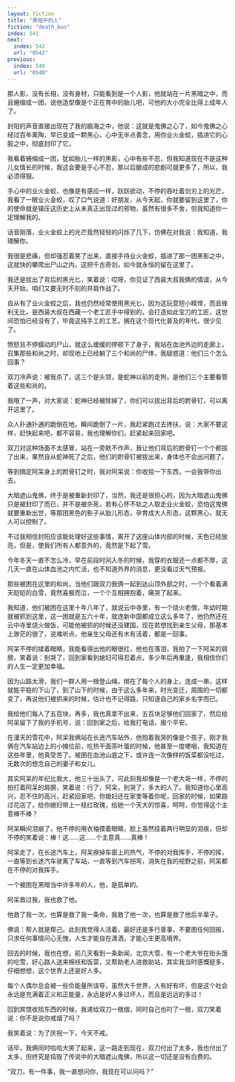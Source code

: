 ```yaml
---
layout: fiction
title: "黑暗中的人"
fiction: "death_bus"
index: 541
next:
  index: 542
  url: "0542"
previous:
  index: 540
  url: "0540"
---
```

那人影，没有长相，没有身材，只能看到是一个人影，他就站在一片黑暗之中，而且蜷缩成一团，说他造型像是个正在育中的胎儿吧，可他的大小完全比得上成年人了。

封阳的声音直接出现在了我的脑海之中，他说：这就是鬼佛之心了，如今鬼佛之心经过百年熏陶，早已变成一颗黑心，心中无半点善念，用你业火金蛟，插进它的心脏之中，彻底封印了它。

我看着蜷缩成一团，犹如胎儿一样的黑影，心中有些不忍，但我知道现在不是这种儿女情长的时候，我这会要是于心不忍，那以后酿成的悲剧可就更多了，所以，我必须得狠。

手心中的业火金蛟，也像是有感应一样，跃跃欲动，不停的吞吐着剑刃上的光芒，我看了一眼业火金蛟，叹了口气说道：好朋友，从今天起，你就要留到这里了，你的使命就是镇压这历史上从未真正出现过的邪物，虽然有很多不舍，但我知道你一定理解我的。

话音刚落，业火金蛟上的光芒竟然轻轻的闪烁了几下，仿佛在对我说：我知道，我理解你。

我很是悲痛，但却强忍着笑了出来，直接手持业火金蛟，插进了那一团黑影之中，这就快的攀爬出尸山之内，这把千古奇剑，如今就永恒的留在这里了。

我还是拔出了背后的黑光匕，笑着说：哎呀，你见证了西装大叔我俩的情谊，从今天开始，咱们又要无时不刻的并肩作战了。

自从有了业火金蛟之后，我也仍然经常使用黑光匕，因为这玩意短小精悍，而且锋利无比，是西装大叔在西藏一个老工匠手中得到的，会打造如此宝刀的工匠，这世间恐怕已经没有了，毕竟这纯手工的工艺，搁在这个现代化普及的年代，很少见了。

愤怒且不停蠕动的尸山，就这么缓缓的停顿下了身子，我站在血池外边的走廊上，召集那些和尚之时，却现地上已经躺了三个和尚的尸体，我疑惑道：他们三个怎么回事？

双刀冷声说：被我杀了，这三个是头领，是蛇神以前的走狗，是他们三个主要看管着这些和尚的。

我哦了一声，对大家说：蛇神已经被除掉了，你们可以拔出背后的跗骨钉，可以离开这里了。

众人扑通扑通的跪倒在地，瞬间跪倒了一片，我赶紧跑过去搀扶，说：大家不要这样，赶快起来吧，都不容易，我也理解你们，赶紧起来回家吧。

双刀对这种场面不太感冒，站在一旁默不作声，我让他们背后的跗骨钉一个个都拔了出来，果然自从蛇神死了之后，他们的跗骨钉被拔出来，身体也不会出问题了。

等到搞定阿呆身上的跗骨钉之时，我对阿呆说：你收拾一下东西，一会我带你出去。

大暗遮山鬼佛，终于是被重新封印了，当然，我还是很担心的，因为大暗遮山鬼佛只是被封印了而已，并不是被杀死，若有心怀不轨之人取走业火金蛟，恐怕这鬼佛就要重新出世，等那团黑色的影子从胎儿形态，孕育成大人形态，这颗黑心，就无人可以控制了。

不过我相信封阳应该能处理好这些事情，离开了这座山体内部的时候，天色已经放亮，但是，使我们所有人都意外的，竟然是下起了雪。

今年冬天一直不怎么冷，早在前段时间入冬的时候，我穿的衣服还一点都不厚，这几天一直在山体血池之内忙活，也不知道外界的消息，更没看过天气预报。

那些被困在这里的和尚，当他们跟双刀我俩一起到达山顶外部之时，一个个看着满天皑皑的白雪，竟然喜极而泣，一个个互相拥抱着，痛哭了起来。

我知道，他们被困在这里十年八年了，就说云中寺里，有一个烧火老僧，年幼时期就被抓到这里，这一困就是五六十年，就连新中国都成立这么多年了，他仍然还在云中寺里烧火做饭，可能他被抓的时候还没建国，现在若想找到亲生父母，那基本上渺茫的很了，说难听点，他亲生父母还有木有活着，都是一回事。

阿呆不停的揉着眼睛，我能看得出他的眼很红，他也在落泪，我拍了一下阿呆的肩膀，笑着说：别哭了，回到家看到媳妇可得忍着点，多少年后再重逢，我相信你们的人生一定更加幸福。

因为山路太滑，我们一群人用一根登山绳，绑在了每个人的身上，连成一串，这样就能平稳的下山了，到了山下的时候，由于这么多年来，时光变迁，周围的一切都变了，再说他们被抓来的时候，估计也不记得路，只知道自己的家乡名字而已。

我给他们每人了五百块，再多，我也真拿不出来，五百块足够他们回家了，然后给阿呆留下了我的手机号，说：回到家之后，给我打电话，报个平安。

在漫天的雪花中，阿呆我俩站在长途汽车站外，他抱着我哭的像是个孩子，刚才我俩在汽车站边上的小摊位前，吃热干面茶叶蛋的时候，他甚至一度哽咽，我知道在这些年里，他真受苦了。被困在血池山底之下，或许连一次像样的饭菜都没吃过，无数次的想念自己的妻子和女儿。

其实阿呆的年纪比我大，他三十出头了，可此刻我却像是一个老大哥一样，不停的拍打着阿呆的肩膀，笑着说：行了，阿呆，别哭了，多大的人了。我知道你心里高兴，忍不住的高兴，赶紧回家吧，你媳妇还在家里等着你呢，回家的时候，如果路过花店了，给你媳妇带上一枝红玫瑰，给她一个天大的惊喜，呵呵，你觉得这个主意棒不棒？

阿呆瞬间泪崩了，他不停的用衣袖摸着眼睛，脸上虽然挂着两行明显的泪痕，但却不停的笑着说：棒！这……这……个主意真……真棒！

阿呆走了，在长途汽车上，阿呆擦掉车窗上的热气，不停的对我挥手，不停的挥，一直等到长途汽车驶离了车站，一直等到汽车拐弯，消失在我的视野之前，阿呆都在不停的对我挥手。

一个被困在黑暗当中许多年的人，他，是孤单的。

阿呆救过我，我也救了他。

他救了我一次，也算是救了我一条命，我救了他一次，也算是救了他后半辈子。

佛说：帮人就是帮己。此刻我觉得人活着，最好还是多行善事，不要图任何回报，只求任何事情问心无愧，人生才能自在潇洒，才能心生更高境界。

回去的时候，我也在想，前几天看到一条新闻，北京大雪，有一个老大爷在街头饿的吃雪，好心路人送来棉袄和饭菜，又帮助老人进救助站，其实我当时感慨挺多，仔细想想，这个世界上还是好人多。

每个人偶尔总会被一些负能量所误导，虽然大千世界，人有好有坏，但是这个社会永远是充满着正义和正能量，永远是好人多过坏人，而且是远远的多过！

回到宾馆收拾东西的时候，我递给双刀一根烟，同时自己也叼了一根，双刀笑着说：你不是说你戒烟了吗？

我笑着说：为了庆祝一下，今天不戒。

话毕，我俩同时哈哈大笑了起来，这一路走到现在，双刀付出了太多，我也付出了太多，但终究是捣毁了传说中的大暗遮山鬼佛，所以这一切还是没有白费的。

“双刀，有一件事，我一直想问你，我现在可以问吗？”
